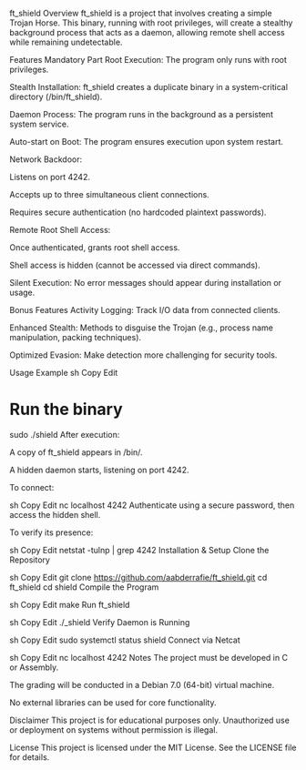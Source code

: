 ft_shield
Overview
ft_shield is a project that involves creating a simple Trojan Horse. This binary, running with root privileges, will create a stealthy background process that acts as a daemon, allowing remote shell access while remaining undetectable.

Features
Mandatory Part
Root Execution: The program only runs with root privileges.

Stealth Installation: ft_shield creates a duplicate binary in a system-critical directory (/bin/ft_shield).

Daemon Process: The program runs in the background as a persistent system service.

Auto-start on Boot: The program ensures execution upon system restart.

Network Backdoor:

Listens on port 4242.

Accepts up to three simultaneous client connections.

Requires secure authentication (no hardcoded plaintext passwords).

Remote Root Shell Access:

Once authenticated, grants root shell access.

Shell access is hidden (cannot be accessed via direct commands).

Silent Execution: No error messages should appear during installation or usage.

Bonus Features
Activity Logging: Track I/O data from connected clients.

Enhanced Stealth: Methods to disguise the Trojan (e.g., process name manipulation, packing techniques).

Optimized Evasion: Make detection more challenging for security tools.

Usage Example
sh
Copy
Edit
# Run the binary
sudo ./shield
After execution:

A copy of ft_shield appears in /bin/.

A hidden daemon starts, listening on port 4242.

To connect:

sh
Copy
Edit
nc localhost 4242
Authenticate using a secure password, then access the hidden shell.

To verify its presence:

sh
Copy
Edit
netstat -tulnp | grep 4242
Installation & Setup
Clone the Repository

sh
Copy
Edit
git clone https://github.com/aabderrafie/ft_shield.git
cd ft_shield
cd shield
Compile the Program

sh
Copy
Edit
make
Run ft_shield

sh
Copy
Edit
./_shield
Verify Daemon is Running

sh
Copy
Edit
sudo systemctl status shield
Connect via Netcat

sh
Copy
Edit
nc localhost 4242
Notes
The project must be developed in C or Assembly.

The grading will be conducted in a Debian 7.0 (64-bit) virtual machine.

No external libraries can be used for core functionality.

Disclaimer
This project is for educational purposes only. Unauthorized use or deployment on systems without permission is illegal.

License
This project is licensed under the MIT License. See the LICENSE file for details.

